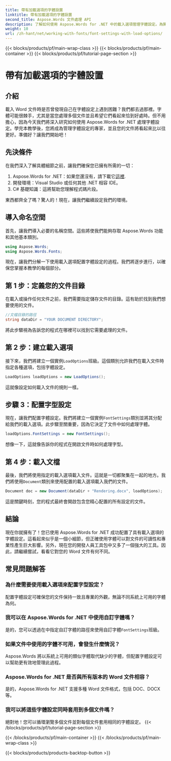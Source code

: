 ```yaml
---
title: 帶有加載選項的字體設置
linktitle: 帶有加載選項的字體設置
second_title: Aspose.Words 文件處理 API
description: 了解如何使用 Aspose.Words for .NET 中的載入選項管理字體設定。為開發人員提供確保 Word 文件中字體外觀一致的逐步指南。
weight: 10
url: /zh-hant/net/working-with-fonts/font-settings-with-load-options/
---
```


{{< blocks/products/pf/main-wrap-class >}}
{{< blocks/products/pf/main-container >}}
{{< blocks/products/pf/tutorial-page-section >}}

# 帶有加載選項的字體設置

## 介紹

載入 Word 文件時是否曾發現自己在字體設定上遇到困難？我們都去過那裡。字體可能很棘手，尤其是當您處理多個文件並且希望它們看起來恰到好處時。但不用擔心，因為今天我們將深入研究如何使用 Aspose.Words for .NET 處理字體設定。學完本教學後，您將成為管理字體設定的專家，並且您的文件將看起來比以往更好。準備好？讓我們開始吧！

## 先決條件

在我們深入了解具體細節之前，讓我們確保您已擁有所需的一切：

1.  Aspose.Words for .NET：如果您還沒有，請下載它[這裡](https://releases.aspose.com/words/net/).
2. 開發環境：Visual Studio 或任何其他 .NET 相容 IDE。
3. C# 基礎知識：這將幫助您理解程式碼片段。

東西都齊全了嗎？驚人的！現在，讓我們繼續設定我們的環境。

## 導入命名空間

首先，讓我們導入必要的名稱空間。這些將使我們能夠存取 Aspose.Words 功能和其他基本類別。

```csharp
using Aspose.Words;
using Aspose.Words.Fonts;
```

現在，讓我們分解一下使用載入選項配置字體設定的過程。我們將逐步進行，以確保您掌握本教學的每個部分。

## 第 1 步：定義您的文件目錄

在載入或操作任何文件之前，我們需要指定儲存文件的目錄。這有助於找到我們想要使用的文件。

```csharp
//文檔目錄的路徑
string dataDir = "YOUR DOCUMENT DIRECTORY";
```

將此步驟視為告訴您的程式在哪裡可以找到它需要處理的文件。

## 第 2 步：建立載入選項

接下來，我們將建立一個實例`LoadOptions`班級。這個類別允許我們在載入文件時指定各種選項，包括字體設定。

```csharp
LoadOptions loadOptions = new LoadOptions();
```

這就像設定如何載入文件的規則一樣。

## 步驟 3：配置字型設定

現在，讓我們配置字體設定。我們將建立一個實例`FontSettings`類別並將其分配給我們的載入選項。此步驟至關重要，因為它決定了文件中如何處理字體。

```csharp
loadOptions.FontSettings = new FontSettings();
```

想像一下，這就像告訴你的程式在開啟文件時如何處理字型。

## 第 4 步：載入文檔

最後，我們將使用指定的載入選項載入文件。這就是一切都聚集在一起的地方。我們將使用`Document`類別來使用配置的載入選項載入我們的文件。

```csharp
Document doc = new Document(dataDir + "Rendering.docx", loadOptions);
```

這是關鍵時刻，您的程式最終會開啟包含您精心配置的所有設定的文件。

## 結論

現在你就擁有了！您已使用 Aspose.Words for .NET 成功配置了具有載入選項的字體設定。這看起來似乎是一個小細節，但正確使用字體可以對文件的可讀性和專業性產生巨大影響。另外，現在您的開發人員工具包中又多了一個強大的工具。因此，請繼續嘗試，看看它對您的 Word 文件有何不同。

## 常見問題解答

### 為什麼需要使用載入選項來配置字型設定？
配置字體設定可確保您的文件保持一致且專業的外觀，無論不同系統上可用的字體為何。

### 我可以在 Aspose.Words for .NET 中使用自訂字體嗎？
是的，您可以透過在中指定自訂字體的路徑來使用自訂字體`FontSettings`班級。

### 如果文件中使用的字體不可用，會發生什麼情況？
Aspose.Words 將以系統上可用的類似字體取代缺少的字體，但配置字體設定可以幫助更有效地管理此過程。

### Aspose.Words for .NET 是否與所有版本的 Word 文件相容？
是的，Aspose.Words for .NET 支援多種 Word 文件格式，包括 DOC、DOCX 等。

### 我可以將這些字體設定同時套用到多個文件嗎？
絕對地！您可以循環瀏覽多個文件並對每個文件套用相同的字體設定。
{{< /blocks/products/pf/tutorial-page-section >}}

{{< /blocks/products/pf/main-container >}}
{{< /blocks/products/pf/main-wrap-class >}}

{{< blocks/products/products-backtop-button >}}
